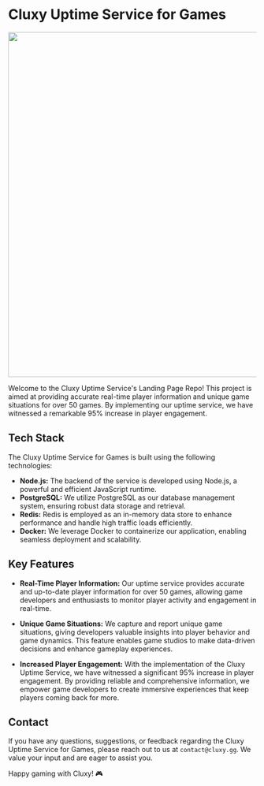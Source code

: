 # Cluxy Uptime Service for Games

<a href="cluxy-web.vercel.app" target="_blank">
  <img width="700" src="https://cluxy-web.vercel.app/images/cluxy-horizontal-light.svg" />
</a>

Welcome to the Cluxy Uptime Service's Landing Page Repo! This project is aimed at providing accurate real-time player information and unique game situations for over 50 games. By implementing our uptime service, we have witnessed a remarkable 95% increase in player engagement. 

## Tech Stack

The Cluxy Uptime Service for Games is built using the following technologies:

- **Node.js:** The backend of the service is developed using Node.js, a powerful and efficient JavaScript runtime.
- **PostgreSQL:** We utilize PostgreSQL as our database management system, ensuring robust data storage and retrieval.
- **Redis:** Redis is employed as an in-memory data store to enhance performance and handle high traffic loads efficiently.
- **Docker:** We leverage Docker to containerize our application, enabling seamless deployment and scalability.

## Key Features

- **Real-Time Player Information:** Our uptime service provides accurate and up-to-date player information for over 50 games, allowing game developers and enthusiasts to monitor player activity and engagement in real-time.

- **Unique Game Situations:** We capture and report unique game situations, giving developers valuable insights into player behavior and game dynamics. This feature enables game studios to make data-driven decisions and enhance gameplay experiences.

- **Increased Player Engagement:** With the implementation of the Cluxy Uptime Service, we have witnessed a significant 95% increase in player engagement. By providing reliable and comprehensive information, we empower game developers to create immersive experiences that keep players coming back for more.

## Contact

If you have any questions, suggestions, or feedback regarding the Cluxy Uptime Service for Games, please reach out to us at `contact@cluxy.gg`. We value your input and are eager to assist you.

Happy gaming with Cluxy! 🎮
